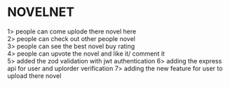 # NOVELNET
1> people can come uplode there novel here </br>
2> people can check out other people novel </br>
3> people can see the best novel buy rating </br>
4> people can upvote the novel and like it/ comment it </br>
5> added the zod validation with jwt authentication 
6> adding the express api for user and uplorder verification
7> adding the new feature for user to upload there novel
